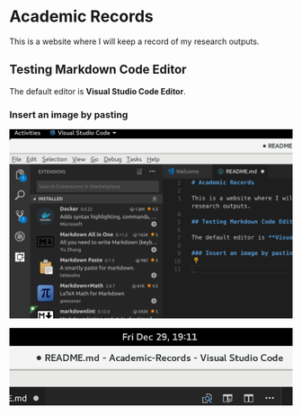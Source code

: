 # Academic Records

This is a website where I will keep a record of my research outputs.

## Testing Markdown Code Editor

The default editor is **Visual Studio Code Editor**.

### Insert an image by pasting

![](static/images/2017-12-29-19-10-14.png)

![](static/images/2017-12-29-19-11-19.png)